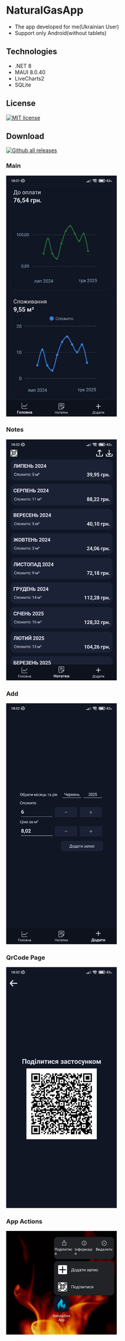 # NaturalGasApp
- The app developed for me(Ukrainian User)
- Support only Android(without tablets)

## Technologies
- .NET 8
- MAUI 8.0.40
- LiveCharts2
- SQLite

## License
[![MIT license](https://img.shields.io/badge/License-MIT-green.svg)](https://github.com/VitaliiVoitovych/ElectricityApp/blob/master/LICENSE.txt)

## Download
[![Github all releases](https://img.shields.io/github/downloads/Naereen/StrapDown.js/total.svg)](https://github.com/VitaliiVoitovych/NaturalGasApp/releases)

### Main
<img  src="/Images/main.jpg" width="300">

### Notes
<img  src="/Images/notes.jpg" width="300">

### Add
<img  src="/Images/add.jpg" width="300">

### QrCode Page
<img src="/Images/qr_code_page.jpg" width="300">

### App Actions
<img src="/Images/app_actions.jpg" width="300">